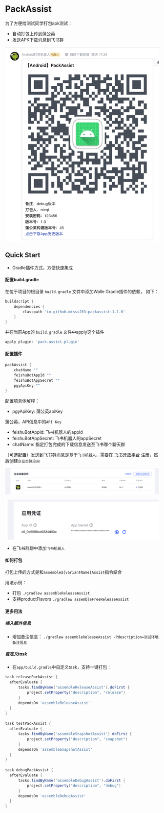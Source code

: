 # PackAssist

为了方便给测试同学打包apk测试：
* 自动打包上传到蒲公英
* 发送APK下载消息到飞书群

![打包成功](https://github.com/missu263/PackAssist/raw/master/img/feishudownload.png)

## Quick Start
* Gradle插件方式，方便快速集成

#### 配置build.gradle

在位于项目的根目录 `build.gradle` 文件中添加Walle Gradle插件的依赖， 如下：

```groovy
buildscript {
    dependencies {
        classpath 'io.github.missu263:packassist:1.1.0'
    }
}
```

并在当前App的 `build.gradle` 文件中apply这个插件

```groovy
apply plugin: 'pack.assist.plugin'
```

#### 配置插件
```groovy
packAssist {
    chatName ""
    feishuBotAppId ""
    feishuBotAppSecret ""
    pgyApiKey ""
}
```

配置项具体解释：
* pgyApiKey: 蒲公英apiKey

蒲公英，API信息中的`API Key` 

* feishuBotAppId: 飞书机器人的appId
* feishuBotAppSecret: 飞书机器人的appSecret
* chatName: 指定打包完成的下载信息发送至飞书哪个聊天群

（可选配置）发送到飞书群消息是基于`飞书机器人`，需要在 [飞书开放平台](https://open.feishu.cn/app) 注册，然后创建`企业自建应用`


![创建应用](https://github.com/missu263/PackAssist/raw/master/img/feishu_create.png)

![应用信息](https://github.com/missu263/PackAssist/raw/master/img/feishu_info.png)

* 在飞书群聊中添加`飞书机器人`


#### 如何打包

打包上传的方式是和`assemble${variantName}Assist`指令结合

用法示例：

* 打包 `./gradlew assembleReleaseAssist`
* 支持productFlavors `./gradlew assembleFreeReleaseAssist`

#### 更多用法

##### 插入额外信息
- 增加备注信息： `./gradlew assembleReleaseAssist -Pdescription=测试环境备注信息`
##### 自定义task
- 在`app/build.gradle`中自定义task，支持一键打包：
```groovy
task releasePackAssist {
  afterEvaluate {
      tasks.findByName('assembleReleaseAssist').doFirst {
          project.setProperty("description", "release")
      }
      dependsOn 'assembleReleaseAssist'
  }
}

task testPackAssist {
  afterEvaluate {
      tasks.findByName('assembleSnapshotAssist').doFirst {
          project.setProperty("description", "snapshot")
      }
      dependsOn 'assembleSnapshotAssist'
  }
}

task debugPackAssist {
  afterEvaluate {
      tasks.findByName('assembleDebugAssist').doFirst {
          project.setProperty("description", "debug")
      }
      dependsOn 'assembleDebugAssist'
  }
}
```




